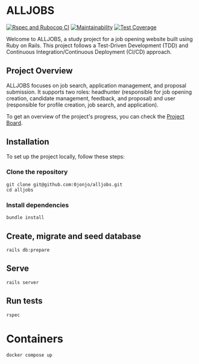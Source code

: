 # ALLJOBS

[![Rspec and Rubocop CI](https://github.com/0jonjo/alljobs/actions/workflows/rspec_and_rubocop_ci.yml/badge.svg)](https://github.com/0jonjo/alljobs/actions/workflows/rspec_and_rubocop_ci.yml)
[![Maintainability](https://api.codeclimate.com/v1/badges/ab338714ffa9065409de/maintainability)](https://codeclimate.com/github/0jonjo/alljobs/maintainability)
[![Test Coverage](https://api.codeclimate.com/v1/badges/ab338714ffa9065409de/test_coverage)](https://codeclimate.com/github/0jonjo/alljobs/test_coverage)

Welcome to ALLJOBS, a study project for a job opening website built using Ruby on Rails. This project follows a Test-Driven Development (TDD) and Continuous Integration/Continuous Deployment (CI/CD) approach.

## Project Overview

ALLJOBS focuses on job search, application management, and proposal submission. It supports two roles: headhunter (responsible for job opening creation, candidate management, feedback, and proposal) and user (responsible for profile creation, job search, and application).

To get an overview of the project's progress, you can check the [Project Board](https://github.com/users/0jonjo/projects/3).

## Installation

To set up the project locally, follow these steps:

### Clone the repository

```shell
git clone git@github.com:0jonjo/alljobs.git
cd alljobs
```

### Install dependencies

```shell
bundle install
```

## Create, migrate and seed database

```shell
rails db:prepare
```

## Serve

```shell
rails server
```

## Run tests

```shell
rspec
```

# Containers

```shell
docker compose up
```

